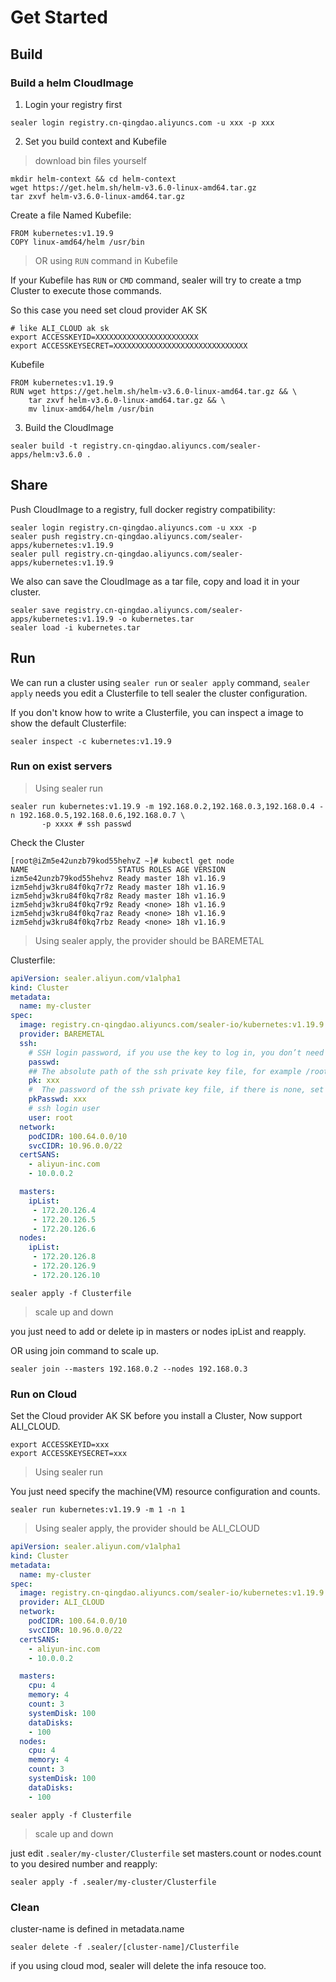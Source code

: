 # Get Started

## Build

### Build a helm CloudImage

1. Login your registry first

```shell script
sealer login registry.cn-qingdao.aliyuncs.com -u xxx -p xxx
```

2. Set you build context and Kubefile

> download bin files yourself

```shell script
mkdir helm-context && cd helm-context
wget https://get.helm.sh/helm-v3.6.0-linux-amd64.tar.gz
tar zxvf helm-v3.6.0-linux-amd64.tar.gz
```

Create a file Named Kubefile:

```shell script
FROM kubernetes:v1.19.9
COPY linux-amd64/helm /usr/bin
```

> OR using `RUN` command in Kubefile

If your Kubefile has `RUN` or `CMD` command, sealer will try to create a tmp Cluster to execute
those commands.

So this case you need set cloud provider AK SK

```shell script
# like ALI_CLOUD ak sk
export ACCESSKEYID=XXXXXXXXXXXXXXXXXXXXXXX
export ACCESSKEYSECRET=XXXXXXXXXXXXXXXXXXXXXXXXXXXXXX
```

Kubefile

```shell script
FROM kubernetes:v1.19.9
RUN wget https://get.helm.sh/helm-v3.6.0-linux-amd64.tar.gz && \
    tar zxvf helm-v3.6.0-linux-amd64.tar.gz && \
    mv linux-amd64/helm /usr/bin
```

3. Build the CloudImage

```shell script
sealer build -t registry.cn-qingdao.aliyuncs.com/sealer-apps/helm:v3.6.0 .
```

## Share

Push CloudImage to a registry, full docker registry compatibility:

```shell script
sealer login registry.cn-qingdao.aliyuncs.com -u xxx -p
sealer push registry.cn-qingdao.aliyuncs.com/sealer-apps/kubernetes:v1.19.9
sealer pull registry.cn-qingdao.aliyuncs.com/sealer-apps/kubernetes:v1.19.9
```

We also can save the CloudImage as a tar file, copy and load it in your cluster.

```shell script
sealer save registry.cn-qingdao.aliyuncs.com/sealer-apps/kubernetes:v1.19.9 -o kubernetes.tar
sealer load -i kubernetes.tar
```

## Run

We can run a cluster using `sealer run` or `sealer apply` command, `sealer apply` needs you edit a Clusterfile to tell
sealer the cluster configuration.

If you don't know how to write a Clusterfile, you can inspect a image to show the default Clusterfile:

```shell script
sealer inspect -c kubernetes:v1.19.9
```

### Run on exist servers

> Using sealer run

```shell script
sealer run kubernetes:v1.19.9 -m 192.168.0.2,192.168.0.3,192.168.0.4 -n 192.168.0.5,192.168.0.6,192.168.0.7 \
       -p xxxx # ssh passwd
```

Check the Cluster

```shell script
[root@iZm5e42unzb79kod55hehvZ ~]# kubectl get node
NAME                    STATUS ROLES AGE VERSION
izm5e42unzb79kod55hehvz Ready master 18h v1.16.9
izm5ehdjw3kru84f0kq7r7z Ready master 18h v1.16.9
izm5ehdjw3kru84f0kq7r8z Ready master 18h v1.16.9
izm5ehdjw3kru84f0kq7r9z Ready <none> 18h v1.16.9
izm5ehdjw3kru84f0kq7raz Ready <none> 18h v1.16.9
izm5ehdjw3kru84f0kq7rbz Ready <none> 18h v1.16.9
```

> Using sealer apply, the provider should be BAREMETAL

Clusterfile:

```yaml
apiVersion: sealer.aliyun.com/v1alpha1
kind: Cluster
metadata:
  name: my-cluster
spec:
  image: registry.cn-qingdao.aliyuncs.com/sealer-io/kubernetes:v1.19.9
  provider: BAREMETAL
  ssh:
    # SSH login password, if you use the key to log in, you don’t need to set it
    passwd:
    ## The absolute path of the ssh private key file, for example /root/.ssh/id_rsa
    pk: xxx
    #  The password of the ssh private key file, if there is none, set it to ""
    pkPasswd: xxx
    # ssh login user
    user: root
  network:
    podCIDR: 100.64.0.0/10
    svcCIDR: 10.96.0.0/22
  certSANS:
    - aliyun-inc.com
    - 10.0.0.2

  masters:
    ipList:
     - 172.20.126.4
     - 172.20.126.5
     - 172.20.126.6
  nodes:
    ipList:
     - 172.20.126.8
     - 172.20.126.9
     - 172.20.126.10
```

```shell script
sealer apply -f Clusterfile
```

> scale up and down

you just need to add or delete ip in masters or nodes ipList and reapply.

OR using join command to scale up.

```shell script
sealer join --masters 192.168.0.2 --nodes 192.168.0.3
```

### Run on Cloud

Set the Cloud provider AK SK before you install a Cluster, Now support ALI_CLOUD.

```shell script
export ACCESSKEYID=xxx
export ACCESSKEYSECRET=xxx
```

> Using sealer run

You just need specify the machine(VM) resource configuration and counts.

`sealer run kubernetes:v1.19.9 -m 1 -n 1`

> Using sealer apply, the provider should be ALI_CLOUD

```yaml
apiVersion: sealer.aliyun.com/v1alpha1
kind: Cluster
metadata:
  name: my-cluster
spec:
  image: registry.cn-qingdao.aliyuncs.com/sealer-io/kubernetes:v1.19.9
  provider: ALI_CLOUD
  network:
    podCIDR: 100.64.0.0/10
    svcCIDR: 10.96.0.0/22
  certSANS:
    - aliyun-inc.com
    - 10.0.0.2

  masters:
    cpu: 4
    memory: 4
    count: 3
    systemDisk: 100
    dataDisks:
    - 100
  nodes:
    cpu: 4
    memory: 4
    count: 3
    systemDisk: 100
    dataDisks:
    - 100
```

```shell script
sealer apply -f Clusterfile
```

> scale up and down

just edit `.sealer/my-cluster/Clusterfile` set masters.count or nodes.count to you desired number and reapply:

```shell script
sealer apply -f .sealer/my-cluster/Clusterfile
```

### Clean

cluster-name is defined in metadata.name

```shell script
sealer delete -f .sealer/[cluster-name]/Clusterfile
```

if you using cloud mod, sealer will delete the infa resouce too.

